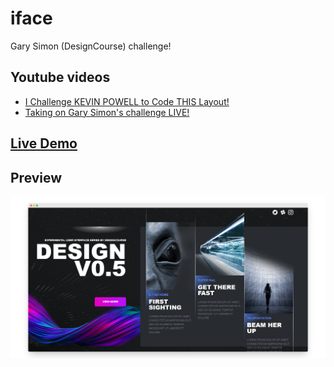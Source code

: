 # iface

Gary Simon (DesignCourse) challenge!

## Youtube videos
+ [I Challenge KEVIN POWELL to Code THIS Layout!](https://www.youtube.com/watch?v=3Y1JnOInnZQ)
+ [Taking on Gary Simon's challenge LIVE!](https://www.youtube.com/watch?v=YRY_S9JIoQI)

## [Live Demo](https://raw.githack.com/kevin-powell/iface/main/index.html)

## Preview
![](img/preview.png)